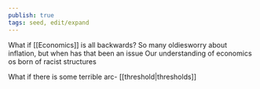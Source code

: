 ```yaml
---
publish: true
tags: seed, edit/expand
---
```

What if [[Economics]] is all backwards? So many oldiesworry about inflation, but when has that been an issue
Our understanding of economics os born of racist structures


What if there is some terrible arc- [[threshold|thresholds]]
